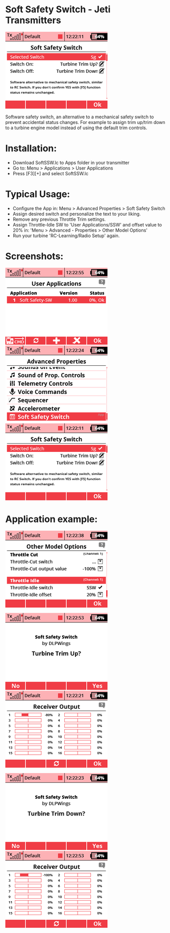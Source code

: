 # Soft Safety Switch - Jeti Transmitters

![Screenshot](img/form.png?raw=true "Soft Safety Switch")

Software safety switch, an alternative to a mechanical safety switch to prevent accidental status changes.
For example to assign trim up/trim down to a turbine engine model instead of using the default trim controls.


# Installation: 
- Download SoftSSW.lc to Apps folder in your transmitter
- Go to: Menu > Applications > User Applications
- Press [F3][+] and select SoftSSW.lc


# Typical Usage: 
- Configure the App in: Menu > Advanced Properties  > Soft Safety Switch
- Assign desired switch and personalize the text to your liking.
- Remove any previous Throttle Trim settings.
- Assign Throttle-Idle SW to 'User Applications/SSW' and offset value to 20% in: 'Menu > Advanced - Properties > Other Model Options'
- Run your turbine 'RC-Learning/Radio Setup' again.

# Screenshots:
![Screenshot 1](img/usrapp.png?raw=true "User Applications")
![Screenshot 3](img/menu.png?raw=true "Menu")
![Screenshot 4](img/form.png?raw=true "Form")

# Application example:
![Screenshot 5](img/thridle.png?raw=true "Throttle Idle")

![Screenshot 6](img/on.png?raw=true "Turn On")
![Screenshot 65](img/idleup.png?raw=true "Idle Up")

![Screenshot 7](img/off.png?raw=true "Turn Off")
![Screenshot 75](img/idledown.png?raw=true "Idle Down")

